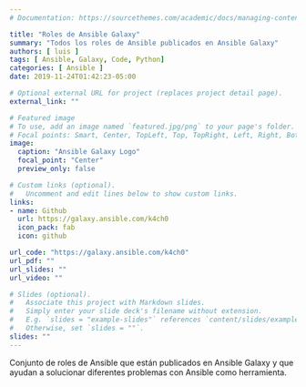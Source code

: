 ```yaml
---
# Documentation: https://sourcethemes.com/academic/docs/managing-content/

title: "Roles de Ansible Galaxy"
summary: "Todos los roles de Ansible publicados en Ansible Galaxy"
authors: [ luis ]
tags: [ Ansible, Galaxy, Code, Python]
categories: [ Ansible ]
date: 2019-11-24T01:42:23-05:00

# Optional external URL for project (replaces project detail page).
external_link: ""

# Featured image
# To use, add an image named `featured.jpg/png` to your page's folder.
# Focal points: Smart, Center, TopLeft, Top, TopRight, Left, Right, BottomLeft, Bottom, BottomRight.
image:
  caption: "Ansible Galaxy Logo"
  focal_point: "Center"
  preview_only: false

# Custom links (optional).
#   Uncomment and edit lines below to show custom links.
links:
- name: Github
  url: https://galaxy.ansible.com/k4ch0
  icon_pack: fab
  icon: github

url_code: "https://galaxy.ansible.com/k4ch0"
url_pdf: ""
url_slides: ""
url_video: ""

# Slides (optional).
#   Associate this project with Markdown slides.
#   Simply enter your slide deck's filename without extension.
#   E.g. `slides = "example-slides"` references `content/slides/example-slides.md`.
#   Otherwise, set `slides = ""`.
slides: ""
---
```


Conjunto de roles de Ansible que están publicados en Ansible Galaxy y que ayudan a solucionar diferentes problemas con Ansible como herramienta.
